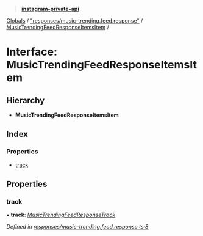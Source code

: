 > **[instagram-private-api](../README.md)**

[Globals](../README.md) / ["responses/music-trending.feed.response"](../modules/_responses_music_trending_feed_response_.md) / [MusicTrendingFeedResponseItemsItem](_responses_music_trending_feed_response_.musictrendingfeedresponseitemsitem.md) /

# Interface: MusicTrendingFeedResponseItemsItem

## Hierarchy

* **MusicTrendingFeedResponseItemsItem**

## Index

### Properties

* [track](_responses_music_trending_feed_response_.musictrendingfeedresponseitemsitem.md#track)

## Properties

###  track

• **track**: *[MusicTrendingFeedResponseTrack](_responses_music_trending_feed_response_.musictrendingfeedresponsetrack.md)*

*Defined in [responses/music-trending.feed.response.ts:8](https://github.com/dilame/instagram-private-api/blob/01eb399/src/responses/music-trending.feed.response.ts#L8)*